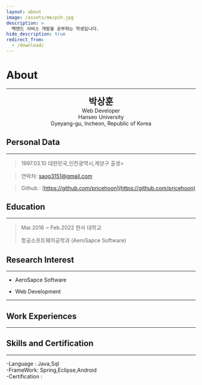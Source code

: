 ```yaml
---
layout: about
image: /assets/me/psh.jpg
description: >
  백엔드 서비스 개발을 공부하는 학생입니다.
hide_description: true
redirect_from:
  - /download/
---
```


# About
<!--author-->
***
<center>
<span style=
"font-size:170%;font-weight:bold">
박상훈
</span>
</center>

<center>Web Developer</center>

<center>Hanseo University</center>

<center> Gyeyang-gu, Incheon, Republic of Korea</center>

## Personal Data
---
> 1997.03.10 대한민국,인천광역시,계양구 출생> 

> 연락처: saog3151@gmail.com

> Github : [https://github.com/pricehoon](https://github.com/pricehoon)

 ## Education
---
> Mar.2016 ~ Feb.2022 한서 대학교
>
> 항공소프트웨어공학과 (AeroSapce Software)

## Research Interest
 
---
* AeroSapce Software
+ Web Development
---

## Work Experiences
---
## Skills and Certification
---
-Language : Java,Sql<br>
-FrameWork: Spring,Eclipse,Android<br>
-Certification : 
